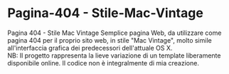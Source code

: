 # Pagina-404 - Stile-Mac-Vintage
Pagina 404 - Stile Mac Vintage
Semplice pagina Web, da utilizzare come pagina 404 per il proprio sito web, in stile "Mac Vintage", molto simile all'interfaccia grafica dei predecessori dell'attuale OS X.  
NB: Il progetto rappresenta la lieve variazione di un template liberamente disponibile online. Il codice non è integralmente di mia creazione.
